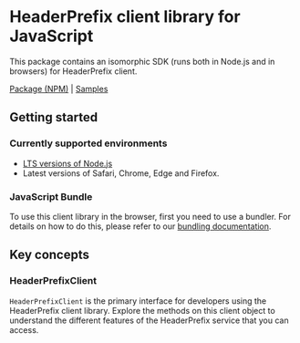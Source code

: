 # HeaderPrefix client library for JavaScript

This package contains an isomorphic SDK (runs both in Node.js and in browsers) for HeaderPrefix client.



[Package (NPM)](https://www.npmjs.com/package/@msinternal/headerprefix) |
[Samples](https://github.com/Azure-Samples/azure-samples-js-management)

## Getting started

### Currently supported environments

- [LTS versions of Node.js](https://nodejs.org/about/releases/)
- Latest versions of Safari, Chrome, Edge and Firefox.





### JavaScript Bundle
To use this client library in the browser, first you need to use a bundler. For details on how to do this, please refer to our [bundling documentation](https://aka.ms/AzureSDKBundling).

## Key concepts

### HeaderPrefixClient

`HeaderPrefixClient` is the primary interface for developers using the HeaderPrefix client library. Explore the methods on this client object to understand the different features of the HeaderPrefix service that you can access.

